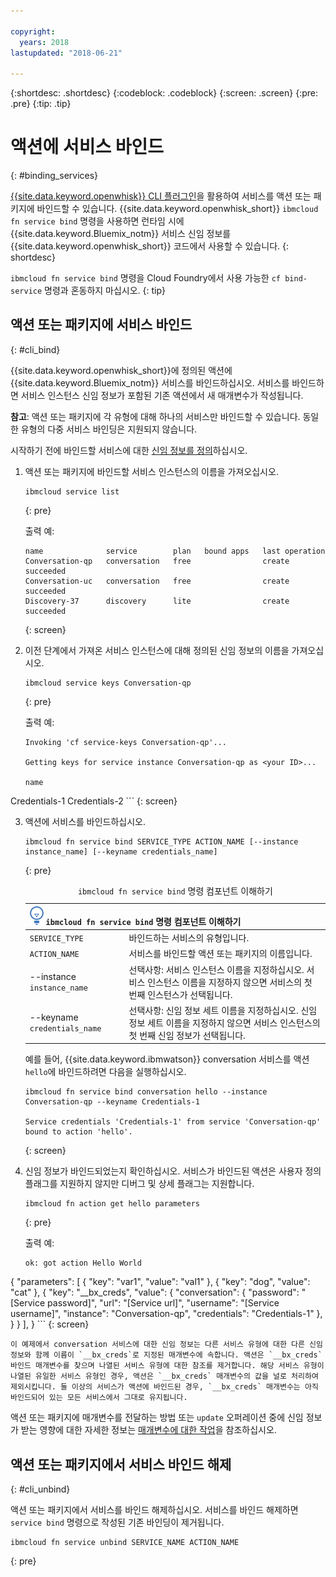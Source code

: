 ```yaml
---

copyright:
  years: 2018
lastupdated: "2018-06-21"

---
```


{:shortdesc: .shortdesc}
{:codeblock: .codeblock}
{:screen: .screen}
{:pre: .pre}
{:tip: .tip}

# 액션에 서비스 바인드
{: #binding_services}

[{{site.data.keyword.openwhisk}} CLI 플러그인](./bluemix_cli.html)을 활용하여 서비스를 액션 또는 패키지에 바인드할 수 있습니다. {{site.data.keyword.openwhisk_short}} `ibmcloud fn service bind` 명령을 사용하면 런타임 시에 {{site.data.keyword.Bluemix_notm}} 서비스 신임 정보를 {{site.data.keyword.openwhisk_short}} 코드에서 사용할 수 있습니다.
{: shortdesc}

`ibmcloud fn service bind` 명령을 Cloud Foundry에서 사용 가능한 `cf bind-service` 명령과 혼동하지 마십시오.
{: tip}

## 액션 또는 패키지에 서비스 바인드
{: #cli_bind}

{{site.data.keyword.openwhisk_short}}에 정의된 액션에 {{site.data.keyword.Bluemix_notm}} 서비스를 바인드하십시오. 서비스를 바인드하면 서비스 인스턴스 신임 정보가 포함된 기존 액션에서 새 매개변수가 작성됩니다.

**참고**: 액션 또는 패키지에 각 유형에 대해 하나의 서비스만 바인드할 수 있습니다. 동일한 유형의 다중 서비스 바인딩은 지원되지 않습니다.

시작하기 전에 바인드할 서비스에 대한 [신임 정보를 정의](/docs/apps/reqnsi.html#accser_external)하십시오.

1. 액션 또는 패키지에 바인드할 서비스 인스턴스의 이름을 가져오십시오.
    ```
    ibmcloud service list
    ```
    {: pre}

    출력 예:
    ```
    name              service        plan   bound apps   last operation
    Conversation-qp   conversation   free                create succeeded
    Conversation-uc   conversation   free                create succeeded
    Discovery-37      discovery      lite                create succeeded
    ```
    {: screen}

2. 이전 단계에서 가져온 서비스 인스턴스에 대해 정의된 신임 정보의 이름을 가져오십시오.
    ```
    ibmcloud service keys Conversation-qp
    ```
    {: pre}

    출력 예:
    ```
    Invoking 'cf service-keys Conversation-qp'...

    Getting keys for service instance Conversation-qp as <your ID>...

    name
Credentials-1
Credentials-2
    ```
    {: screen}

3. 액션에 서비스를 바인드하십시오.
    ```
    ibmcloud fn service bind SERVICE_TYPE ACTION_NAME [--instance instance_name] [--keyname credentials_name]
    ```
    {: pre}

    <table>
    <caption><code>ibmcloud fn service bind</code> 명령 컴포넌트 이해하기</caption>
    <thead>
    <th colspan=2><img src="images/idea.png" alt="아이디어 아이콘"/> <code>ibmcloud fn service bind</code> 명령 컴포넌트 이해하기</th>
    </thead>
    <tbody>
    <tr>
    <td><code>SERVICE_TYPE</code></td>
    <td>바인드하는 서비스의 유형입니다.</td>
    </tr>
    <tr>
    <td><code>ACTION_NAME</code></td>
    <td>서비스를 바인드할 액션 또는 패키지의 이름입니다.</td>
    </tr>
    <tr>
    <td>--instance <code>instance_name</code></td>
    <td>선택사항: 서비스 인스턴스 이름을 지정하십시오. 서비스 인스턴스 이름을 지정하지 않으면 서비스의 첫 번째 인스턴스가 선택됩니다.</td>
    </tr>
    <tr>
    <td>--keyname <code>credentials_name</code></td>
    <td>선택사항: 신임 정보 세트 이름을 지정하십시오. 신임 정보 세트 이름을 지정하지 않으면 서비스 인스턴스의 첫 번째 신임 정보가 선택됩니다.</td>
    </tr>
    </tbody></table>

    예를 들어, {{site.data.keyword.ibmwatson}} conversation 서비스를 액션 `hello`에 바인드하려면 다음을 실행하십시오.
    ```
    ibmcloud fn service bind conversation hello --instance Conversation-qp --keyname Credentials-1

    Service credentials 'Credentials-1' from service 'Conversation-qp' bound to action 'hello'.
    ```
    {: screen}

4. 신임 정보가 바인드되었는지 확인하십시오. 서비스가 바인드된 액션은 사용자 정의 플래그를 지원하지 않지만 디버그 및 상세 플래그는 지원합니다.
    ```
    ibmcloud fn action get hello parameters
    ```
    {: pre}

    출력 예:
    ```
    ok: got action Hello World
{
        "parameters": [
        {
                "key": "var1",
            "value": "val1"
            },
            {
                "key": "dog",
            "value": "cat"
            },
            {
                "key": "__bx_creds",
            "value": {
                    "conversation": {
                        "password": "[Service password]",
                    "url": "[Service url]",
                    "username": "[Service username]",
                    "instance": "Conversation-qp",
                    "credentials": "Credentials-1"
                    },
                }
            }
        ],
    }
    ```
    {: screen}

    이 예제에서 conversation 서비스에 대한 신임 정보는 다른 서비스 유형에 대한 다른 신임 정보와 함께 이름이 `__bx_creds`로 지정된 매개변수에 속합니다. 액션은 `__bx_creds` 바인드 매개변수를 찾으며 나열된 서비스 유형에 대한 참조를 제거합니다. 해당 서비스 유형이 나열된 유일한 서비스 유형인 경우, 액션은 `__bx_creds` 매개변수의 값을 널로 처리하여 제외시킵니다. 둘 이상의 서비스가 액션에 바인드된 경우, `__bx_creds` 매개변수는 아직 바인드되어 있는 모든 서비스에서 그대로 유지됩니다.

액션 또는 패키지에 매개변수를 전달하는 방법 또는 `update` 오퍼레이션 중에 신임 정보가 받는 영향에 대한 자세한 정보는 [매개변수에 대한 작업](./parameters.html#pass-params-action)을 참조하십시오.


## 액션 또는 패키지에서 서비스 바인드 해제
{: #cli_unbind}

액션 또는 패키지에서 서비스를 바인드 해제하십시오. 서비스를 바인드 해제하면 `service bind` 명령으로 작성된 기존 바인딩이 제거됩니다.

```
ibmcloud fn service unbind SERVICE_NAME ACTION_NAME
```
{: pre}
